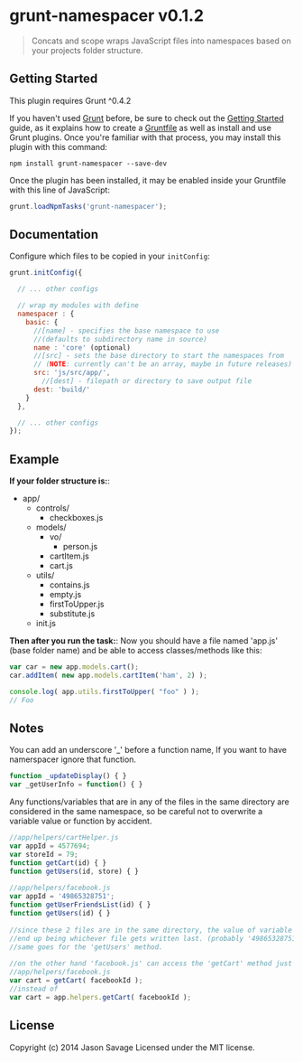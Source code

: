 # grunt-namespacer v0.1.2

> Concats and scope wraps JavaScript files into namespaces based on your projects folder structure.

## Getting Started

This plugin requires Grunt ^0.4.2

If you haven't used [Grunt](http://gruntjs.com/) before, be sure to check out the [Getting Started](http://gruntjs.com/getting-started) guide, as it explains how to create a [Gruntfile](http://gruntjs.com/sample-gruntfile) as well as install and use Grunt plugins. Once you're familiar with that process, you may install this plugin with this command:

```Shell
npm install grunt-namespacer --save-dev
```

Once the plugin has been installed, it may be enabled inside your Gruntfile with this line of JavaScript:

```javascript
grunt.loadNpmTasks('grunt-namespacer');
```

## Documentation
Configure which files to be copied in your `initConfig`:

```javascript
grunt.initConfig({

  // ... other configs

  // wrap my modules with define
  namespacer : {
    basic: {
	  //[name] - specifies the base namespace to use
	  //(defaults to subdirectory name in source)
	  name : 'core' (optional)
	  //[src] - sets the base directory to start the namespaces from 
	  // (NOTE: currently can't be an array, maybe in future releases)
      src: 'js/src/app/',
		//[dest] - filepath or directory to save output file
      dest: 'build/'
    }
  },

  // ... other configs
});
```

## Example

**If your folder structure is:**:
* app/
	* controls/
		* checkboxes.js
	* models/
		* vo/
			* person.js
		* cartItem.js
		* cart.js
	* utils/
		* contains.js
		* empty.js
		* firstToUpper.js
		* substitute.js
	* init.js

**Then after you run the task:**: 
Now you should have a file named 'app.js' (base folder name) and be able to access classes/methods like this:

```javascript
var car = new app.models.cart();
car.addItem( new app.models.cartItem('ham', 2) );

console.log( app.utils.firstToUpper( "foo" ) );
// Foo
```

## Notes

You can add an underscore '_' before a function name, If you want to have namerspacer ignore that function.

```javascript
function _updateDisplay() { }
var _getUserInfo = function() { }
```

Any functions/variables that are in any of the files in the same directory are considered in the same namespace, so be careful not to overwrite a variable value or function by accident.

```javascript
//app/helpers/cartHelper.js
var appId = 4577694;
var storeId = 79;
function getCart(id) { }
function getUsers(id, store) { }
 
//app/helpers/facebook.js
var appId = '49865328751';
function getUserFriendsList(id) { }
function getUsers(id) { }
 
//since these 2 files are in the same directory, the value of variable 'appId' will
//end up being whichever file gets written last. (probably '49865328751' from facebook.js)
//same goes for the 'getUsers' method.
 
//on the other hand 'facebook.js' can access the 'getCart' method just by name and not namespace
//app/helpers/facebook.js
var cart = getCart( facebookId );
//instead of
var cart = app.helpers.getCart( facebookId );
```

## License

Copyright (c) 2014 Jason Savage
Licensed under the MIT license.